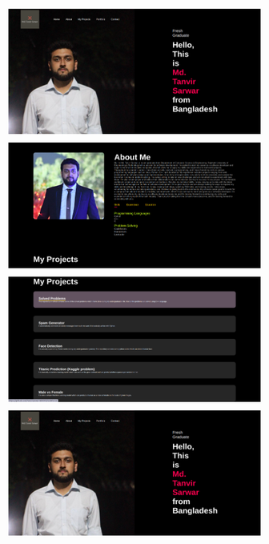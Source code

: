 ![alt text](https://github.com/Tanvirsarwar1603072/Portfolio/blob/main/Images/Portfolio1.png)

![alt text](https://github.com/Tanvirsarwar1603072/Portfolio/blob/main/Images/Portfolio2.png)

![alt text](https://github.com/Tanvirsarwar1603072/Portfolio/blob/main/Images/Portfolio3.png)

![alt text](https://github.com/Tanvirsarwar1603072/Portfolio/blob/main/Images/Portfolio1.png)


